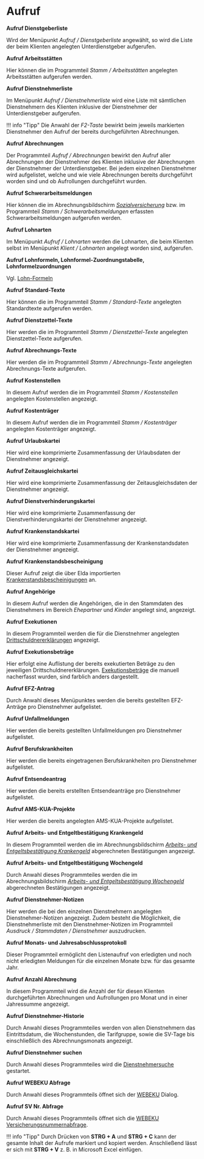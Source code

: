 # Aufruf

**Aufruf Dienstgeberliste**

Wird der Menüpunkt *Aufruf / Dienstgeberliste* angewählt, so wird die Liste der beim Klienten angelegten Unterdienstgeber aufgerufen.

**Aufruf Arbeitsstätten**

Hier können die im Programmteil *Stamm / Arbeitsstätten* angelegten Arbeitsstätten aufgerufen werden.

**Aufruf Dienstnehmerliste**

Im Menüpunkt *Aufruf / Dienstnehmerliste* wird eine Liste mit sämtlichen Dienstnehmern des Klienten inklusive der Dienstnehmer der Unterdienstgeber aufgerufen.

!!! info "Tipp"
    Die Anwahl der *F2-Taste* bewirkt beim jeweils markierten Dienstnehmer den Aufruf der bereits durchgeführten Abrechnungen.

**Aufruf Abrechnungen**

Der Programmteil *Aufruf / Abrechnungen* bewirkt den Aufruf aller Abrechnungen der Dienstnehmer des Klienten inklusive der Abrechnungen der Dienstnehmer der Unterdienstgeber. Bei jedem einzelnen Dienstnehmer wird aufgelistet, welche und wie viele Abrechnungen bereits durchgeführt worden sind und ob Aufrollungen durchgeführt wurden.

**Aufruf Schwerarbeitsmeldungen**

Hier können die im Abrechnungsbildschirm [*Sozialversicherung*](../LOHN/Abrechnungsbildschirme/Sozialversicherung.md) bzw. im Programmteil *Stamm / Schwerarbeitsmeldungen* erfassten Schwerarbeitsmeldungen aufgerufen werden.

**Aufruf Lohnarten**

Im Menüpunkt *Aufruf / Lohnarten* werden die Lohnarten, die beim Klienten selbst im Menüpunkt *Klient / Lohnarten* angelegt worden sind, aufgerufen.

**Aufruf Lohnformeln, Lohnformel-Zuordnungstabelle, Lohnformelzuordnungen**

Vgl. [Lohn-Formeln](../LOHN/Lohnformeln/Verwaltung%20der%20Lohnformeln%20innerhalb%20eines%20Klienten/Anlage%20von%20Lohnformeln.md)

**Aufruf Standard-Texte**

Hier können die im Programmteil *Stamm / Standard-Texte* angelegten Standardtexte aufgerufen werden.

**Aufruf Dienstzettel-Texte**

Hier werden die im Programmteil *Stamm / Dienstzettel-Texte* angelegten Dienstzettel-Texte aufgerufen.

**Aufruf Abrechnungs-Texte**

Hier werden die im Programmteil *Stamm / Abrechnungs-Texte* angelegten Abrechnungs-Texte aufgerufen.

**Aufruf Kostenstellen**

In diesem Aufruf werden die im Programmteil *Stamm / Kostenstellen* angelegten Kostenstellen angezeigt.

**Aufruf Kostenträger**

In diesem Aufruf werden die im Programmteil *Stamm / Kostenträger* angelegten Kostenträger angezeigt.

**Aufruf Urlaubskartei**

Hier wird eine komprimierte Zusammenfassung der Urlaubsdaten der Dienstnehmer angezeigt.

**Aufruf Zeitausgleichskartei**

Hier wird eine komprimierte Zusammenfassung der Zeitausgleichsdaten der Dienstnehmer angezeigt.

**Aufruf Dienstverhinderungskartei**

Hier wird eine komprimierte Zusammenfassung der Dienstverhinderungskartei der Dienstnehmer angezeigt.

**Aufruf Krankenstandskartei**

Hier wird eine komprimierte Zusammenfassung der Krankenstandsdaten der Dienstnehmer angezeigt.

**Aufruf Krankenstandsbescheinigung**

Dieser Aufruf zeigt die über Elda importierten [Krankenstandsbescheinigungen](../LOHN/Elektronische%20Meldungen%20ÖGK/Krankenstandsbescheinigungen.md) an.

**Aufruf Angehörige**

In diesem Aufruf werden die Angehörigen, die in den Stammdaten des Dienstnehmers im Bereich *Ehepartner* und *Kinder* angelegt sind, angezeigt.

**Aufruf Exekutionen**

In diesem Programmteil werden die für die Dienstnehmer angelegten [Drittschuldnererklärungen](../LOHN/Exekutionen/Drittschuldner-Erklärung.md) angezeigt.

**Aufruf Exekutionsbeträge**

Hier erfolgt eine Auflistung der bereits exekutierten Beträge zu den jeweiligen Drittschuldnererklärungen. [Exekutionsbeträge](../LOHN/Exekutionen/Nacherfassung%20Exekution.md) die manuell nacherfasst wurden, sind farblich anders dargestellt.

**Aufruf EFZ-Antrag**

Durch Anwahl dieses Menüpunktes werden die bereits gestellten EFZ-Anträge pro Dienstnehmer aufgelistet.

**Aufruf Unfallmeldungen**

Hier werden die bereits gestellten Unfallmeldungen pro Dienstnehmer aufgelistet.

**Aufruf Berufskrankheiten**

Hier werden die bereits eingetragenen Berufskrankheiten pro Dienstnehmer aufgelistet.

**Aufruf Entsendeantrag**

Hier werden die bereits erstellten Entsendeanträge pro Dienstnehmer aufgelistet.

**Aufruf AMS-KUA-Projekte**

Hier werden die bereits angelegten AMS-KUA-Projekte aufgelistet.

**Aufruf Arbeits- und Entgeltbestätigung Krankengeld**

In diesem Programmteil werden die im Abrechnungsbildschirm [*Arbeits- und Entgeltsbestätigung Krankengeld*](../LOHN/Abrechnungsbildschirme/Arbeits_und_Entgeltbestaetigung_Krankengeld.md) abgerechneten Bestätigungen angezeigt.

**Aufruf Arbeits- und Entgeltbestätigung Wochengeld**

Durch Anwahl dieses Programmteiles werden die im Abrechnungsbildschirm [*Arbeits- und Entgeltsbestätigung Wochengeld*](../LOHN/Abrechnungsbildschirme/Arbeits_und_Entgeltbestaetigung_Wochengeld.md) abgerechneten Bestätigungen angezeigt.

**Aufruf Dienstnehmer-Notizen**

Hier werden die bei den einzelnen Dienstnehmern angelegten Dienstnehmer-Notizen angezeigt. Zudem besteht die Möglichkeit, die Dienstnehmerliste mit den Dienstnehmer-Notizen im Programmteil *Ausdruck / Stammdaten / Dienstnehmer* auszudrucken.

**Aufruf Monats- und Jahresabschlussprotokoll**

Dieser Programmteil ermöglicht den Listenaufruf von erledigten und noch nicht erledigten Meldungen für die einzelnen Monate bzw. für das gesamte Jahr.

**Aufruf Anzahl Abrechnung**

In diesem Programmteil wird die Anzahl der für diesen Klienten durchgeführten Abrechnungen und Aufrollungen pro Monat und in einer Jahressumme angezeigt.

**Aufruf Dienstnehmer-Historie**

Durch Anwahl dieses Programmteiles werden von allen Dienstnehmern das Eintrittsdatum, die Wochenstunden, die Tarifgruppe, sowie die SV-Tage bis einschließlich des Abrechnungsmonats angezeigt.

**Aufruf Dienstnehmer suchen**

Durch Anwahl dieses Programmteiles wird die [Dienstnehmersuche](../LOHN/Allgemeines/Dienstnehmer-Suche.md) gestartet.

**Aufruf WEBEKU Abfrage**

Durch Anwahl dieses Programmteils öffnet sich der [WEBEKU](../LOHN/WEBEKU_Webservice.md) Dialog.

**Aufruf SV Nr. Abfrage**

Durch Anwahl dieses Programmteils öffnet sich die [WEBEKU Versicherungsnummernabfrage](../LOHN/WEBEKU_Webservice.md).

!!! info "Tipp"
    Durch Drücken von **STRG + A** und **STRG + C** kann der gesamte Inhalt der Aufrufe markiert und kopiert werden. Anschließend lässt er sich mit **STRG + V** z. B. in Microsoft Excel einfügen.